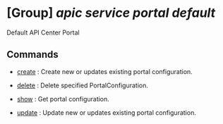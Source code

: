 # [Group] _apic service portal default_

Default API Center Portal

## Commands

- [create](/Commands/apic/service/portal/default/_create.md)
: Create new or updates existing portal configuration.

- [delete](/Commands/apic/service/portal/default/_delete.md)
: Delete specified PortalConfiguration.

- [show](/Commands/apic/service/portal/default/_show.md)
: Get portal configuration.

- [update](/Commands/apic/service/portal/default/_update.md)
: Update new or updates existing portal configuration.
